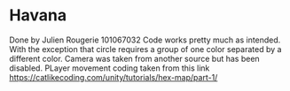# Havana
Done by Julien Rougerie 101067032
Code works pretty much as intended. With the exception that circle requires a group of one color separated by a different color.
Camera was taken from another source but has been disabled.
PLayer  movement coding taken from this link https://catlikecoding.com/unity/tutorials/hex-map/part-1/

